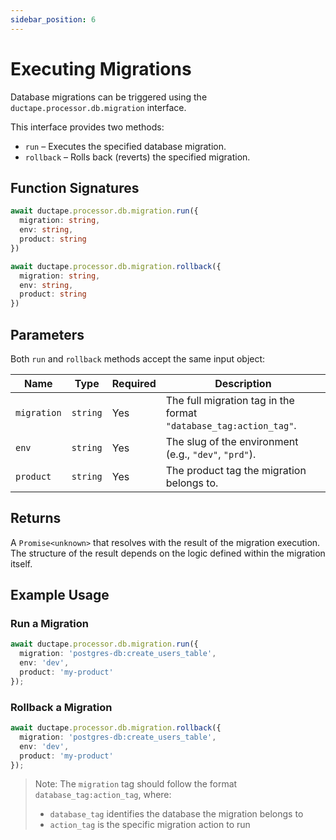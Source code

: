 ```yaml
---
sidebar_position: 6
---
```


# Executing Migrations

Database migrations can be triggered using the `ductape.processor.db.migration` interface.

This interface provides two methods:

- `run` – Executes the specified database migration.
- `rollback` – Rolls back (reverts) the specified migration.

## Function Signatures

```ts
await ductape.processor.db.migration.run({
  migration: string,
  env: string,
  product: string
})

await ductape.processor.db.migration.rollback({
  migration: string,
  env: string,
  product: string
})
```

## Parameters

Both `run` and `rollback` methods accept the same input object:

| Name       | Type     | Required | Description                                                        |
|------------|----------|----------|--------------------------------------------------------------------|
| `migration`| `string` | Yes      | The full migration tag in the format `"database_tag:action_tag"`. |
| `env`      | `string` | Yes      | The slug of the environment (e.g., `"dev"`, `"prd"`).              |
| `product`  | `string` | Yes      | The product tag the migration belongs to.                          |


## Returns

A `Promise<unknown>` that resolves with the result of the migration execution.  
The structure of the result depends on the logic defined within the migration itself.

## Example Usage

### Run a Migration
```ts
await ductape.processor.db.migration.run({
  migration: 'postgres-db:create_users_table',
  env: 'dev',
  product: 'my-product'
});
```

### Rollback a Migration
```ts
await ductape.processor.db.migration.rollback({
  migration: 'postgres-db:create_users_table',
  env: 'dev',
  product: 'my-product'
});
```


> Note: The `migration` tag should follow the format `database_tag:action_tag`, where:
> - `database_tag` identifies the database the migration belongs to
> - `action_tag` is the specific migration action to run